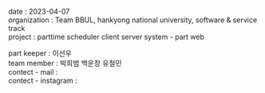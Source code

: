 date : 2023-04-07 <br> organization : Team BBUL, hankyong national university, software & service track <br> project : parttime scheduler client server system - part web

part keeper :	이선우 <br> team member :	박희범 백운창 유철민 <br> contect - mail :  <br> contect - instagram : 
